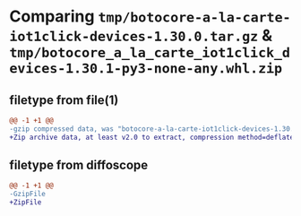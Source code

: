 # Comparing `tmp/botocore-a-la-carte-iot1click-devices-1.30.0.tar.gz` & `tmp/botocore_a_la_carte_iot1click_devices-1.30.1-py3-none-any.whl.zip`

## filetype from file(1)

```diff
@@ -1 +1 @@
-gzip compressed data, was "botocore-a-la-carte-iot1click-devices-1.30.0.tar", last modified: Tue Jul  4 01:44:31 2023, max compression
+Zip archive data, at least v2.0 to extract, compression method=deflate
```

## filetype from diffoscope

```diff
@@ -1 +1 @@
-GzipFile
+ZipFile
```

